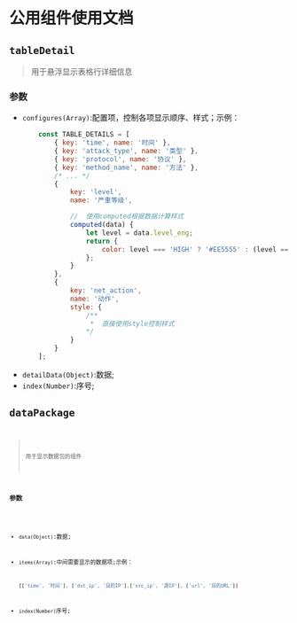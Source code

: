 #   公用组件使用文档

##  **<code>tableDetail</code>**
>   用于悬浮显示表格行详细信息

### 参数
+   <code>configures(Array)</code>:配置项，控制各项显示顺序、样式；示例：
    ```javascript
        const TABLE_DETAILS = [
            { key: 'time', name: '时间' },
            { key: 'attack_type', name: '类型' },
            { key: 'protocol', name: '协议' },
            { key: 'method_name', name: '方法' },
            /* ... */
            { 
                key: 'level', 
                name: '严重等级', 

                //  使用computed根据数据计算样式
                computed(data) {
                    let level = data.level_eng;
                    return {
                        color: level === 'HIGH' ? '#EE5555' : (level === 'MIDDLE' ? '#FF9900' : '#4d8dd9')
                    };
                }
            },
            { 
                key: 'net_action', 
                name: '动作',
                style: {
                    /**
                     *  直接使用style控制样式
                    */
                }
            }
        ];
    ```
+   <code>detailData(Object)</code>:数据;
+   <code>index(Number)</code>:序号;

##  **<code>dataPackage<code>**
>   用于显示数据包的组件

### 参数
+   <code>data(Object)</code>:数据;
+   <code>items(Array)</code>:中间需要显示的数据项;示例：

    ```javascript
    [['time', '时间'], ['dst_ip', '目的IP'],['src_ip', '源IP'], ['url', '目的URL']]
    ```
+   <code>index(Number)</code>序号;